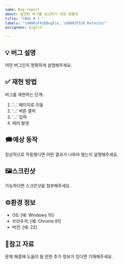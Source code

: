 ```yaml
---
name: Bug report
about: 발견된 버그를 보고하기 위한 템플릿
title: "[BUG # ] "
labels: "\U0001F41EBugFix, \U0001F528 Refactor"
assignees: bigtr3

---
```


## 💡 버그 설명
어떤 버그인지 명확하게 설명해주세요.

## ✅ 재현 방법
버그를 재현하는 단계:
1. '...' 페이지로 이동
2. '...' 버튼 클릭
3. '...' 입력
4. 에러 발생

## 🗯️예상 동작
정상적으로 작동했다면 어떤 결과가 나와야 했는지 설명해주세요.

## 🖼️스크린샷
가능하다면 스크린샷을 첨부해주세요.

## ⚙️환경 정보
- OS: [예: Windows 10]
- 브라우저: [예: Chrome 91]
- 버전: [예: 22]

## 🔗참고 자료
문제 해결에 도움이 될 만한 추가 정보가 있다면 기재해주세요.
